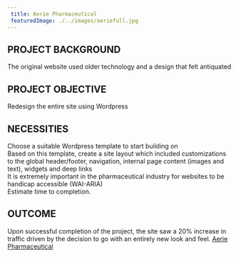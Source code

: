 ```yaml
---
 title: Aerie Pharmaceutical
 featuredImage: ./../images/aeriefull.jpg
---
```

## PROJECT BACKGROUND
The original website used older technology and a design that felt antiquated

## PROJECT OBJECTIVE
Redesign the entire site using Wordpress

## NECESSITIES
Choose a suitable Wordpress template to start building on<br />
Based on this template, create a site layout which included customizations to the global header/footer, navigation, internal page content (images and text), widgets and deep links<br />
It is extremely important in the pharmaceutical industry for websites to be handicap accessible (WAI-ARIA)<br />
Estimate time to completion.
<br />
## OUTCOME
Upon successful completion of the project, the site saw a 20% increase in traffic driven by the decision to go with an entirely new look and feel.
[Aerie Pharmaceutical](https://aeriepharma.com/)